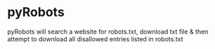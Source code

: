 # pyRobots
pyRobots will search a website for robots.txt, download txt file &amp; then attempt to download all disallowed entries listed in robots.txt
